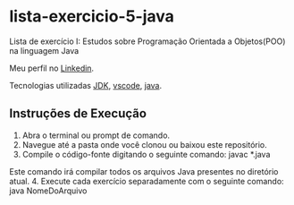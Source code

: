 # lista-exercicio-5-java
Lista de exercício I: Estudos sobre Programação Orientada a Objetos(POO) na linguagem Java

Meu perfil no [Linkedin](https://www.linkedin.com/in/isadora-rodrigues-904b36164/).

Tecnologias utilizadas [JDK](https://www.oracle.com/br/java/technologies/downloads/#jdk20-windows),
[vscode](https://code.visualstudio.com/),
[java](https://www.java.com/pt-BR/).

## Instruções de Execução

1. Abra o terminal ou prompt de comando.
2. Navegue até a pasta onde você clonou ou baixou este repositório.
3. Compile o código-fonte digitando o seguinte comando:
javac *.java


Este comando irá compilar todos os arquivos Java presentes no diretório atual.
4. Execute cada exercício separadamente com o seguinte comando:
java NomeDoArquivo

